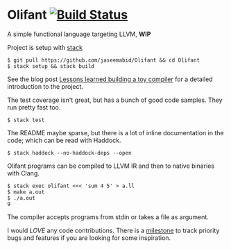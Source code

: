 # Olifant [![Build Status](https://travis-ci.org/jaseemabid/Olifant.svg?branch=master)](https://travis-ci.org/jaseemabid/olifant)

A simple functional language targeting LLVM, __WIP__

Project is setup with [stack][stack]

    $ git pull https://github.com/jaseemabid/Olifant && cd Olifant
    $ stack setup && stack build

See the blog post [Lessons learned building a toy compiler][blog] for a detailed
introduction to the project.

The test coverage isn't great, but has a bunch of good code samples. They run
pretty fast too.

    $ stack test

The README maybe sparse, but there is a lot of inline documentation in the code;
which can be read with Haddock.

    $ stack haddock --no-haddock-deps --open

Olifant programs can be compiled to LLVM IR and then to native binaries with
Clang.

    $ stack exec olifant <<< 'sum 4 5' > a.ll
    $ make a.out
    $ ./a.out
    9

The compiler accepts programs from stdin or takes a file as argument.

I would *LOVE* any code contributions. There is a [milestone][milestone] to
track priority bugs and features if you are looking for some inspiration.

[blog]: https://jaseemabid.github.io/2017/07/04/compiler.html
[stack]: https://haskellstack.org
[milestone]: https://github.com/jaseemabid/Olifant/milestone/2
